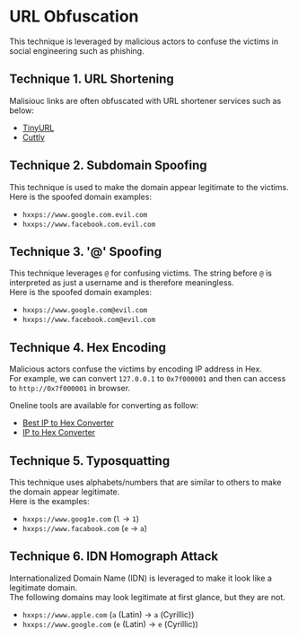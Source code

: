 # URL Obfuscation

This technique is leveraged by malicious actors to confuse the victims in social engineering such as phishing.

## Technique 1. URL Shortening

Malisiouc links are often obfuscated with URL shortener services such as below:

- [TinyURL](https://tinyurl.com/)
- [Cuttly](https://cutt.ly/)

## Technique 2. Subdomain Spoofing

This technique is used to make the domain appear legitimate to the victims.  
Here is the spoofed domain examples:

- `hxxps://www.google.com.evil.com`
- `hxxps://www.facebook.com.evil.com`

## Technique 3. '@' Spoofing

This technique leverages `@` for confusing victims. The string before `@` is interpreted as just a username and is therefore meaningless.  
Here is the spoofed domain examples:

- `hxxps://www.google.com@evil.com`
- `hxxps://www.facebook.com@evil.com`

## Technique 4. Hex Encoding

Malicious actors confuse the victims by encoding IP address in Hex.  
For example, we can convert `127.0.0.1` to `0x7f000001` and then can access to `http://0x7f000001` in browser.  

Oneline tools are available for converting as follow:

- [Best IP to Hex Converter](https://codebeautify.org/ip-to-hex-converter)
- [IP to Hex Converter](https://www.browserling.com/tools/ip-to-hex)

## Technique 5. Typosquatting

This technique uses alphabets/numbers that are similar to others to make the domain appear legitimate.  
Here is the examples:

- `hxxps://www.goog1e.com` (`l` -> `1`)
- `hxxps://www.facabook.com` (`e` -> `a`)

## Technique 6. IDN Homograph Attack

Internationalized Domain Name (IDN) is leveraged to make it look like a legitimate domain.  
The following domains may look legitimate at first glance, but they are not.  

- `hxxps://www.аpple.com` (`a` (Latin) -> `а` (Cyrillic))
- `hxxps://www.googlе.com` (`e` (Latin) -> `е` (Cyrillic))
